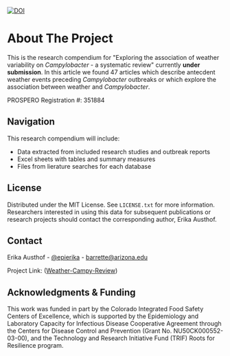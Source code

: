 [![DOI](https://zenodo.org/badge/701414491.svg)](https://zenodo.org/doi/10.5281/zenodo.10777967)
# About The Project

This is the research compendium for "Exploring the association of weather variability on _Campylobacter_ - a systematic review" currently **under submission**. In this article we found 47 articles which describe antecdent weather events preceding _Campylobacter_ outbreaks or which explore the association between weather and _Campylobacter_. 

PROSPERO Registration #: 351884

## Navigation

This research compendium will include:
* Data extracted from included research studies and outbreak reports
* Excel sheets with tables and summary measures
* Files from lierature searches for each database

## License

Distributed under the MIT License. See `LICENSE.txt` for more information.
Researchers interested in using this data for subsequent publications or research projects should contact the corresponding author, Erika Austhof.


## Contact

Erika Austhof - [@epierika]([https://twitter.com/your_username](https://www.linkedin.com/in/epierika/)) - barrette@arizona.edu

Project Link: ([Weather-Campy-Review](https://github.com/austhofe/Weather-Campy-Review/))

## Acknowledgments & Funding

This work was funded in part by the Colorado Integrated Food Safety Centers of Excellence, which is supported by the Epidemiology and Laboratory Capacity for Infectious Disease Cooperative Agreement through the Centers for Disease Control and Prevention (Grant No. NU50CK000552-03-00), and the Technology and Research Initiative Fund (TRIF) Roots for Resilience program.
